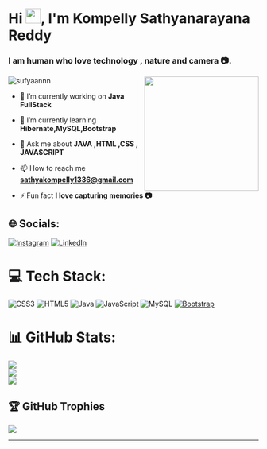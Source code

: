 <h1 align="left">Hi <img src="https://github.com/TheDudeThatCode/TheDudeThatCode/blob/master/Assets/Hi.gif" width="30">, I'm Kompelly Sathyanarayana Reddy</h1>
<h3 align="left">I am human who love technology , nature and camera 📷.</h3>
<img align='right' src="https://whosarghya.netlify.app/content/giphy.gif" width="230">

<p align="left"> <img src="https://komarev.com/ghpvc/?username=Sathya1336&label=Profile%20views&color=0e75b6&style=flat" alt="sufyaannn" /> </p>

- 🔭 I’m currently working on **Java FullStack**

- 🌱 I’m currently learning **Hibernate,MySQL,Bootstrap**

- 💬 Ask me about **JAVA ,HTML ,CSS , JAVASCRIPT**

- 📫 How to reach me **sathyakompelly1336@gmail.com**

- ⚡ Fun fact **I love capturing memories 📷**

## 🌐 Socials:
[![Instagram](https://img.shields.io/badge/Instagram-%23E4405F.svg?logo=Instagram&logoColor=white)](https://www.instagram.com/chinna_0828/) [![LinkedIn](https://img.shields.io/badge/LinkedIn-%230077B5.svg?logo=linkedin&logoColor=white)](https://www.linkedin.com/in/kompelly-sathyanarayana-reddy/)

# 💻 Tech Stack:
![CSS3](https://img.shields.io/badge/css3-%231572B6.svg?style=flat&logo=css3&logoColor=white) ![HTML5](https://img.shields.io/badge/html5-%23E34F26.svg?style=flat&logo=html5&logoColor=white) ![Java](https://img.shields.io/badge/java-%23ED8B00.svg?style=flat&logo=openjdk&logoColor=white) ![JavaScript](https://img.shields.io/badge/javascript-%23323330.svg?style=flat&logo=javascript&logoColor=%23F7DF1E) ![MySQL](https://img.shields.io/badge/mysql-4479A1.svg?style=flat&logo=mysql&logoColor=white) [![Bootstrap](https://img.shields.io/badge/Bootstrap-7952B3?logo=bootstrap&logoColor=fff)](#)
# 📊 GitHub Stats:
![](https://github-readme-stats.vercel.app/api?username=Sathya1336&theme=default&hide_border=false&include_all_commits=false&count_private=false)<br/>
![](https://github-readme-streak-stats.herokuapp.com/?user=Sathya1336&theme=default&hide_border=false)<br/>
![](https://github-readme-stats.vercel.app/api/top-langs/?username=Sathya1336&theme=default&hide_border=false&include_all_commits=false&count_private=false&layout=compact)

## 🏆 GitHub Trophies
![](https://github-profile-trophy.vercel.app/?username=Sathya1336&theme=default&no-frame=false&no-bg=true&margin-w=4)

---
